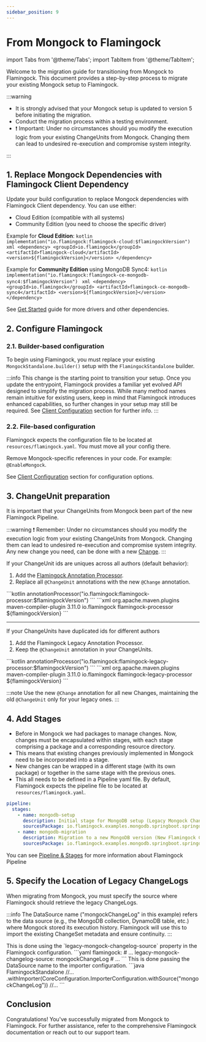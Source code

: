 ```yaml
---
sidebar_position: 9
---
```

# From Mongock to Flamingock

import Tabs from '@theme/Tabs';
import TabItem from '@theme/TabItem';

Welcome to the migration guide for transitioning from Mongock to Flamingock. This document provides a step-by-step process to migrate your existing Mongock setup to Flamingock.

:::warning

- It is strongly advised that your Mongock setup is updated to version 5 before initiating the migration.
- Conduct the migration process within a testing environment.
- ❗ Important: Under no circumstances should you modify the execution logic from your existing ChangeUnits from Mongock. Changing them can lead to undesired re-execution and compromise system integrity.

:::

## 1. Replace Mongock Dependencies with Flamingock Client Dependency

Update your build configuration to replace Mongock dependencies with Flamingock Client dependency. You can use either:

- Cloud Edition (compatible with all systems)
- Community Edition (you need to choose the specific driver)

Example for **Cloud Edition**:
<Tabs groupId="gradle_maven">
    <TabItem value="gradle" label="Gradle" default>
        ```kotlin
        implementation("io.flamingock:flamingock-cloud:$flamingockVersion")
        ```
    </TabItem>
    <TabItem value="maven" label="Maven">
        ```xml
        <dependency>
            <groupId>io.flamingock</groupId>
            <artifactId>flamingock-cloud</artifactId>
            <version>${flamingockVersion}</version>
        </dependency>
        ```
    </TabItem>
</Tabs>

Example for **Community Edition** using MongoDB Sync4:
<Tabs groupId="gradle_maven">
    <TabItem value="gradle" label="Gradle" default>
        ```kotlin
        implementation("io.flamingock:flamingock-ce-mongodb-sync4:$flamingockVersion")
        ```
    </TabItem>
    <TabItem value="maven" label="Maven">
        ```xml
        <dependency>
            <groupId>io.flamingock</groupId>
            <artifactId>flamingock-ce-mongodb-sync4</artifactId>
            <version>${flamingockVersion}</version>
        </dependency>
        ```
    </TabItem>
</Tabs>

See [Get Started](get-started#1-add-flamingock-client-dependency) guide for more drivers and other dependencies.

## 2. Configure Flamingock

### 2.1. Builder-based configuration

To begin using Flamingock, you must replace your existing `MongockStandalone.builder()` setup with the `FlamingockStandalone` builder.

:::info
This change is the starting point to transition your setup.
Once you update the entrypoint, Flamingock provides a familiar yet evolved API designed to simplify the migration process. While many method names remain intuitive for existing users, keep in mind that Flamingock introduces enhanced capabilities, so further changes in your setup may still be required. See [Client Configuration](client-configuration/Overview) section for further info.
:::

### 2.2. File-based configuration

Flamingock expects the configuration file to be located at `resources/flamingock.yaml`. You must move all your config there.

Remove Mongock-specific references in your code. For example: `@EnableMongock`.

See [Client Configuration](client-configuration/Overview) section for configuration options.

## 3. ChangeUnit preparation

It is important that your ChangeUnits from Mongock been part of the new Flamingock Pipeline.

:::warning
❗ Remember: Under no circumstances should you modify the execution logic from your existing ChangeUnits from Mongock. Changing them can lead to undesired re-execution and compromise system integrity. Any new change you need, can be done with a new [Change](get-started#3-define-a-change).
:::

If your ChangeUnit ids are uniques across all authors (default behavior):

1. Add the [Flamingock Annotation Processor](get-started#2-add-flamingock-annotation-processor).
2. Replace all `@ChangeUnit` annotations with the new `@Change` annotation.

<Tabs groupId="gradle_maven">
    <TabItem value="gradle" label="Gradle" default>
        ```kotlin
        annotationProcessor("io.flamingock:flamingock-processor:$flamingockVersion")
        ```
    </TabItem>
    <TabItem value="maven" label="Maven">
        ```xml
        <build>
          <plugins>
            <plugin>
              <groupId>org.apache.maven.plugins</groupId>
              <artifactId>maven-compiler-plugin</artifactId>
              <version>3.11.0</version>
              <configuration>
                <annotationProcessorPaths>
                  <path>
                    <groupId>io.flamingock</groupId>
                    <artifactId>flamingock-processor</artifactId>
                    <version>${flamingockVersion}</version>
                  </path>
                </annotationProcessorPaths>
              </configuration>
            </plugin>
          </plugins>
        </build>
        ```
    </TabItem>
</Tabs>

---

If your ChangeUnits have duplicated ids for different authors

1. Add the Flamingock Legacy Annotation Processor.
2. Keep the `@ChangeUnit` annotation in your ChangeUnits.

<Tabs groupId="gradle_maven">
    <TabItem value="gradle" label="Gradle" default>
        ```kotlin
        annotationProcessor("io.flamingock:flamingock-legacy-processor:$flamingockVersion")
        ```
    </TabItem>
    <TabItem value="maven" label="Maven">
        ```xml
        <build>
          <plugins>
            <plugin>
              <groupId>org.apache.maven.plugins</groupId>
              <artifactId>maven-compiler-plugin</artifactId>
              <version>3.11.0</version>
              <configuration>
                <annotationProcessorPaths>
                  <path>
                    <groupId>io.flamingock</groupId>
                    <artifactId>flamingock-legacy-processor</artifactId>
                    <version>${flamingockVersion}</version>
                  </path>
                </annotationProcessorPaths>
              </configuration>
            </plugin>
          </plugins>
        </build>
        ```
    </TabItem>
</Tabs>

:::note
Use the new `@Change` annotation for all new Changes, maintaining the old `@ChangeUnit` only for your legacy ones.
:::

## 4. Add Stages

- Before in Mongock we had packages to manage changes. Now, changes must be encapsulated within stages, with each stage comprising a package and a corresponding resource directory.
- This means that existing changes previously implemented in Mongock need to be incorporated into a stage.
- New changes can be wrapped in a different stage (with its own package) or together in the same stage with the previous ones.
- This all needs to be defined in a Pipeline yaml file. By default, Flamingock expects the pipeline file to be located at `resources/flamingock.yaml`.

```yaml
pipeline:
  stages:
    - name: mongodb-setup
      description: Initial stage for MongoDB setup (Legacy Mongock ChangeUnits)
      sourcesPackage: io.flamingock.examples.mongodb.springboot.springdata.mongodbSetup
    - name: mongodb-migration
      description: Migration to a new MongoDB version (New Flamingock Change)
      sourcesPackage: io.flamingock.examples.mongodb.springboot.springdata.mongodbMigration
```

You can see [Pipeline & Stages](client-configuration/pipeline-and-stages) for more information about Flamingock Pipeline

## 5. Specify the Location of Legacy ChangeLogs

When migrating from Mongock, you must specify the source where Flamingock should retrieve the legacy ChangeLogs.

:::info
The DataSource name ("mongockChangeLog" in this example) refers to the data source (e.g., the MongoDB collection, DynamoDB table, etc.) where Mongock stored its execution history. Flamingock will use this to import the existing ChangeSet metadata and ensure continuity.
:::

<Tabs groupId="config">
    <TabItem value="file" label="Unified YAML" default>
        This is done using the `legacy-mongock-changelog-source` property in the Flamingock configuration.
        ```yaml
        flamingock:
            # ...
            legacy-mongock-changelog-source: mongockChangeLog
            # ...
        ```
    </TabItem>
    <TabItem value="builder" label="Builder">
        This is done passing the DataSource name to the importer configuration.
        ```java
        FlamingockStandalone
                //...
                .withImporter(CoreConfiguration.ImporterConfiguration.withSource("mongockChangeLog"))
                //...
        ```
    </TabItem>
</Tabs>

## Conclusion

Congratulations! You've successfully migrated from Mongock to Flamingock. For further assistance, refer to the comprehensive Flamingock documentation or reach out to our support team.
